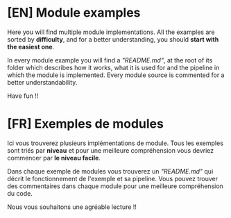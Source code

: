 # [EN] Module examples

Here you will find multiple module implementations. All the examples are sorted by **difficulty**, and for a better understanding, you should  **start with the easiest one**.

In every module example you will find a  _"README.md"_, at the root of its folder which describes how it works, what it is used for and the pipeline in which the module is implemented. Every module source is commented for a better understandability.

Have fun !!

# [FR] Exemples de modules
Ici vous trouverez plusieurs implémentations de module. Tous les exemples sont triés par **niveau** et pour une meilleure compréhension vous devriez commencer par **le niveau facile**.

Dans chaque exemple de modules vous trouverez un *"README.md"* qui décrit le fonctionnement de l'exemple et sa pipeline. Vous pouvez trouver des commentaires dans chaque module pour une meilleure compréhension du code.

Nous vous souhaitons une agréable lecture !!
